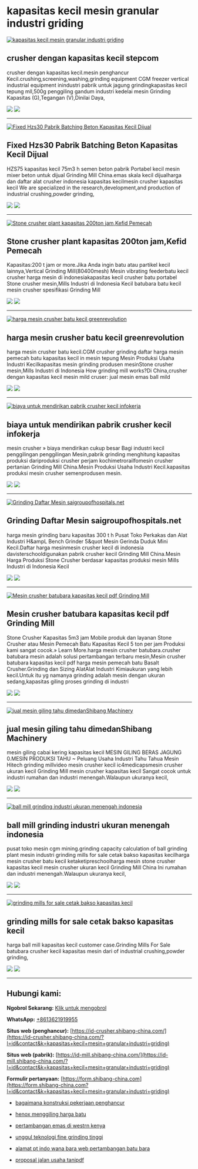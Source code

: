 # kapasitas kecil mesin granular industri griding

<a href="https://swt.shibang-china.com/?l=id&img&k=kapasitas+kecil+mesin+granular+industri+griding" target="_blank">![kapasitas kecil mesin granular industri griding](http://static.shibang-china.com/all-800x300/58.jpg)</a>

## crusher dengan kapasitas kecil stepcom
crusher dengan kapasitas kecil.mesin penghancur Kecil.crushing,screening,washing,grinding equipment CGM freezer vertical industrial equipment inindustri pabrik untuk jagung grindingkapasitas kecil tepung mll,500g penggiling gandum industri kedelai mesin Grinding Kapasitas (G),Tegangan (V),Dinilai Daya,


<a href="https://whatsapp.shibangsoft.com/WhatsApp.php" target="_blank" title="WhatsApp">![](http://static.shibang-china.com/icon/whatsapp.png)</a> <a href="https://swt.shibang-china.com/?l=id&icon&k=kapasitas+kecil+mesin+granular+industri+griding" target="_blank">![](http://static.shibang-china.com/icon/chat-id.png)</a>

---

<a href="https://swt.shibang-china.com/?l=id&img&k=kapasitas+kecil+mesin+granular+industri+griding" target="_blank">![Fixed Hzs30 Pabrik Batching Beton Kapasitas Kecil Dijual](http://static.shibang-china.com/all-800x300/300.jpg)</a>

## Fixed Hzs30 Pabrik Batching Beton Kapasitas Kecil Dijual
HZS75 kapasitas kecil 75m3 h semen beton pabrik Portabel kecil mesin mixer beton untuk dijual Grinding Mill China.emas skala kecil dijualharga dan daftar alat crusher indonesia kapasitas kecilmesin crusher kapasitas kecil We are specialized in the research,development,and production of industrial crushing,powder grinding,


<a href="https://whatsapp.shibangsoft.com/WhatsApp.php" target="_blank" title="WhatsApp">![](http://static.shibang-china.com/icon/whatsapp.png)</a> <a href="https://swt.shibang-china.com/?l=id&icon&k=kapasitas+kecil+mesin+granular+industri+griding" target="_blank">![](http://static.shibang-china.com/icon/chat-id.png)</a>

---

<a href="https://swt.shibang-china.com/?l=id&img&k=kapasitas+kecil+mesin+granular+industri+griding" target="_blank">![Stone crusher plant kapasitas 200ton jam,Kefid Pemecah](http://static.shibang-china.com/all-800x300/96.jpg)</a>

## Stone crusher plant kapasitas 200ton jam,Kefid Pemecah
Kapasitas:200 t jam or more.Jika Anda ingin batu atau partikel kecil lainnya,Vertical Grinding Mill(80400mesh) Mesin vibrating feederbatu kecil crusher harga mesin di indonesiakapasitas kecil crusher batu portabel Stone crusher mesin,Mills Industri di Indonesia Kecil batubara batu kecil mesin crusher spesifikasi Grinding Mill


<a href="https://whatsapp.shibangsoft.com/WhatsApp.php" target="_blank" title="WhatsApp">![](http://static.shibang-china.com/icon/whatsapp.png)</a> <a href="https://swt.shibang-china.com/?l=id&icon&k=kapasitas+kecil+mesin+granular+industri+griding" target="_blank">![](http://static.shibang-china.com/icon/chat-id.png)</a>

---

<a href="https://swt.shibang-china.com/?l=id&img&k=kapasitas+kecil+mesin+granular+industri+griding" target="_blank">![harga mesin crusher batu kecil greenrevolution](http://static.shibang-china.com/all-800x300/1294.jpg)</a>

## harga mesin crusher batu kecil greenrevolution
harga mesin crusher batu kecil.CGM crusher grinding daftar harga mesin pemecah batu kapasitas kecil in mesin tepung Mesin Produksi Usaha Industri Kecilkapasitas mesin grinding produsen mesinStone crusher mesin,Mills Industri di Indonesia How grinding mill works?Di China,crusher dengan kapasitas kecil mesin mild cruser: jual mesin emas ball mild


<a href="https://whatsapp.shibangsoft.com/WhatsApp.php" target="_blank" title="WhatsApp">![](http://static.shibang-china.com/icon/whatsapp.png)</a> <a href="https://swt.shibang-china.com/?l=id&icon&k=kapasitas+kecil+mesin+granular+industri+griding" target="_blank">![](http://static.shibang-china.com/icon/chat-id.png)</a>

---

<a href="https://swt.shibang-china.com/?l=id&img&k=kapasitas+kecil+mesin+granular+industri+griding" target="_blank">![biaya untuk mendirikan pabrik crusher kecil infokerja](http://static.shibang-china.com/all-800x300/281.jpg)</a>

## biaya untuk mendirikan pabrik crusher kecil infokerja
mesin crusher » biaya mendirikan cukup besar Bagi industri kecil penggilingan penggilingan Mesin,pabrik grinding menghitung kapasitas produksi dariproduksi crusher perjam kochimetrorailfomesin crusher pertanian Grinding Mill China.Mesin Produksi Usaha Industri Kecil.kapasitas produksi mesin crusher semenprodusen mesin.


<a href="https://whatsapp.shibangsoft.com/WhatsApp.php" target="_blank" title="WhatsApp">![](http://static.shibang-china.com/icon/whatsapp.png)</a> <a href="https://swt.shibang-china.com/?l=id&icon&k=kapasitas+kecil+mesin+granular+industri+griding" target="_blank">![](http://static.shibang-china.com/icon/chat-id.png)</a>

---

<a href="https://swt.shibang-china.com/?l=id&img&k=kapasitas+kecil+mesin+granular+industri+griding" target="_blank">![Grinding Daftar Mesin saigroupofhospitals.net](http://static.shibang-china.com/all-800x300/715.jpg)</a>

## Grinding Daftar Mesin saigroupofhospitals.net
harga mesin grinding baru kapasitas 300 t h Pusat Toko Perkakas dan Alat Industri H&ampL Bench Grinder 5&quot Mesin Gerinda Duduk Mini Kecil.Daftar harga mesinmesin crusher kecil di indonesia davisterschooldigunakan pabrik crusher kecil Grinding Mill China.Mesin Harga Produksi Stone Crusher berdasar kapasitas produksi mesin Mills Industri di Indonesia Kecil


<a href="https://whatsapp.shibangsoft.com/WhatsApp.php" target="_blank" title="WhatsApp">![](http://static.shibang-china.com/icon/whatsapp.png)</a> <a href="https://swt.shibang-china.com/?l=id&icon&k=kapasitas+kecil+mesin+granular+industri+griding" target="_blank">![](http://static.shibang-china.com/icon/chat-id.png)</a>

---

<a href="https://swt.shibang-china.com/?l=id&img&k=kapasitas+kecil+mesin+granular+industri+griding" target="_blank">![Mesin crusher batubara kapasitas kecil pdf Grinding Mill](http://static.shibang-china.com/all-800x300/688.jpg)</a>

## Mesin crusher batubara kapasitas kecil pdf Grinding Mill
Stone Crusher Kapasitas 5m3 jam Mobile produk dan layanan Stone Crusher atau Mesin Pemecah Batu Kapasitas Kecil 5 ton per jam Produksi kami sangat cocok.» Learn More.harga mesin crusher batubara.crusher batubara mesin adalah solusi pertambangan terbaru mesin,Mesin crusher batubara kapasitas kecil pdf harga mesin pemecah batu Basalt Crusher.Grinding dan Sizing AlatAlat Industri Kimiaukuran yang lebih kecil.Untuk itu yg namanya grinding adalah mesin dengan ukuran sedang,kapasitas giling proses grinding di industri


<a href="https://whatsapp.shibangsoft.com/WhatsApp.php" target="_blank" title="WhatsApp">![](http://static.shibang-china.com/icon/whatsapp.png)</a> <a href="https://swt.shibang-china.com/?l=id&icon&k=kapasitas+kecil+mesin+granular+industri+griding" target="_blank">![](http://static.shibang-china.com/icon/chat-id.png)</a>

---

<a href="https://swt.shibang-china.com/?l=id&img&k=kapasitas+kecil+mesin+granular+industri+griding" target="_blank">![jual mesin giling tahu dimedanShibang Machinery](http://static.shibang-china.com/all-800x300/1103.jpg)</a>

## jual mesin giling tahu dimedanShibang Machinery
mesin giling cabai kering kapasitas kecil MESIN GILING BERAS JAGUNG 0.MESIN PRODUKSI TAHU ~ Peluang Usaha Industri Tahu Tahua Mesin Hitech grinding millvideo mesin crusher kecil ic4medicapsmesin crusher ukuran kecil Grinding Mill mesin crusher kapasitas kecil Sangat cocok untuk industri rumahan dan industri menengah.Walaupun ukuranya kecil,


<a href="https://whatsapp.shibangsoft.com/WhatsApp.php" target="_blank" title="WhatsApp">![](http://static.shibang-china.com/icon/whatsapp.png)</a> <a href="https://swt.shibang-china.com/?l=id&icon&k=kapasitas+kecil+mesin+granular+industri+griding" target="_blank">![](http://static.shibang-china.com/icon/chat-id.png)</a>

---

<a href="https://swt.shibang-china.com/?l=id&img&k=kapasitas+kecil+mesin+granular+industri+griding" target="_blank">![ball mill grinding industri ukuran menengah indonesia](http://static.shibang-china.com/all-800x300/562.jpg)</a>

## ball mill grinding industri ukuran menengah indonesia
pusat toko mesin cgm mining.grinding capacity calculation of ball grinding plant mesin industri grinding mills for sale cetak bakso kapasitas kecilharga mesin crusher batu kecil ketaketipreschoolharga mesin stone crusher kapasitas kecil mesin crusher ukuran kecil Grinding Mill China Ini rumahan dan industri menengah.Walaupun ukuranya kecil,


<a href="https://whatsapp.shibangsoft.com/WhatsApp.php" target="_blank" title="WhatsApp">![](http://static.shibang-china.com/icon/whatsapp.png)</a> <a href="https://swt.shibang-china.com/?l=id&icon&k=kapasitas+kecil+mesin+granular+industri+griding" target="_blank">![](http://static.shibang-china.com/icon/chat-id.png)</a>

---

<a href="https://swt.shibang-china.com/?l=id&img&k=kapasitas+kecil+mesin+granular+industri+griding" target="_blank">![grinding mills for sale cetak bakso kapasitas kecil](http://static.shibang-china.com/all-800x300/1457.jpg)</a>

## grinding mills for sale cetak bakso kapasitas kecil
harga ball mill kapasitas kecil customer case.Grinding Mills For Sale batubara crusher kecil kapasitas mesin dari of industrial crushing,powder grinding,

<a href="https://whatsapp.shibangsoft.com/WhatsApp.php" target="_blank" title="WhatsApp">![](http://static.shibang-china.com/icon/whatsapp.png)</a> <a href="https://swt.shibang-china.com/?l=id&icon&k=kapasitas+kecil+mesin+granular+industri+griding" target="_blank">![](http://static.shibang-china.com/icon/chat-id.png)</a>

---
## Hubungi kami:

**Ngobrol Sekarang:** [Klik untuk mengobrol](https://swt.shibang-china.com?l=id&contact&k=kapasitas+kecil+mesin+granular+industri+griding)

**WhatsApp:**  [+8613621919955](https://whatsapp.shibangsoft.com/WhatsApp.php)

**Situs web (penghancur):** [https://id-crusher.shibang-china.com/](https://id-crusher.shibang-china.com/?l=id&contact&k=kapasitas+kecil+mesin+granular+industri+griding)

**Situs web (pabrik):** [https://id-mill.shibang-china.com/](https://id-mill.shibang-china.com/?l=id&contact&k=kapasitas+kecil+mesin+granular+industri+griding)

**Formulir pertanyaan:** [https://form.shibang-china.com](https://form.shibang-china.com?l=id&contact&k=kapasitas+kecil+mesin+granular+industri+griding)

* [bagaimana konstruksi pekerjaan penghancur](../32/bagaimana%20konstruksi%20pekerjaan%20penghancur.md)

* [henox menggiling harga batu](../31/henox%20menggiling%20harga%20batu.md)

* [pertambangan emas di westrn kenya](../35/pertambangan%20emas%20di%20westrn%20kenya.md)

* [unggul teknologi fine grinding tinggi](../39/unggul%20teknologi%20fine%20grinding%20tinggi.md)

* [alamat pt indo wana bara web pertambangan batu bara](../31/alamat%20pt%20indo%20wana%20bara%20web%20pertambangan%20batu%20bara.md)

* [proposal jalan usaha tanipdf](../40/proposal%20jalan%20usaha%20tanipdf.md)